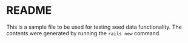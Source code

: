 # README

This is a sample file to be used for testing seed data functionality. The contents were generated by running the `rails new` command.
